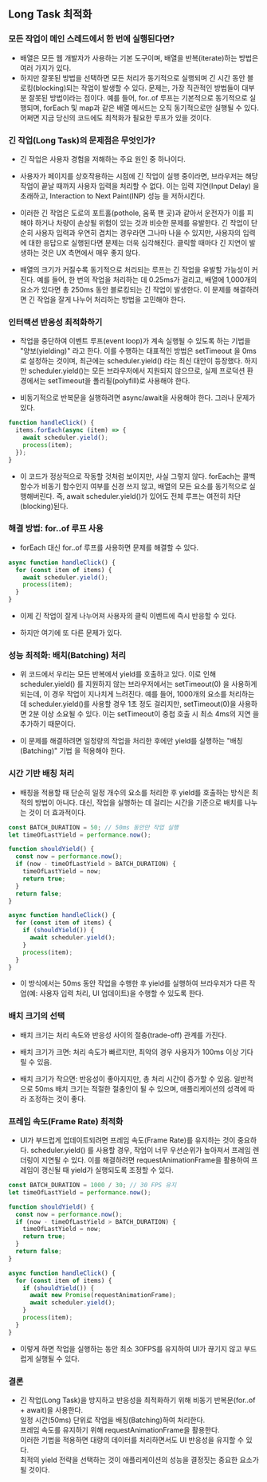 ## Long Task 최적화

### 모든 작업이 메인 스레드에서 한 번에 실행된다면?

- 배열은 모든 웹 개발자가 사용하는 기본 도구이며, 배열을 반복(iterate)하는 방법은 여러 가지가 있다.
- 하지만 잘못된 방법을 선택하면 모든 처리가 동기적으로 실행되며 긴 시간 동안 블로킹(blocking)되는 작업이 발생할 수 있다. 문제는, 가장 직관적인 방법들이 대부분 잘못된 방법이라는 점이다. 예를 들어, for..of 루프는 기본적으로 동기적으로 실행되며, forEach 및 map과 같은 배열 메서드는 오직 동기적으로만 실행될 수 있다. 어쩌면 지금 당신의 코드에도 최적화가 필요한 루프가 있을 것이다.

### 긴 작업(Long Task)의 문제점은 무엇인가?

- 긴 작업은 사용자 경험을 저해하는 주요 원인 중 하나이다.
- 사용자가 페이지를 상호작용하는 시점에 긴 작업이 실행 중이라면, 브라우저는 해당 작업이 끝날 때까지 사용자 입력을 처리할 수 없다. 이는 입력 지연(Input Delay) 을 초래하고, Interaction to Next Paint(INP) 성능 을 저하시킨다.
- 이러한 긴 작업은 도로의 포트홀(pothole, 움푹 팬 곳)과 같아서 운전자가 이를 피해야 하거나 차량이 손상될 위험이 있는 것과 비슷한 문제를 유발한다. 긴 작업이 단순히 사용자 입력과 우연히 겹치는 경우라면 그나마 나을 수 있지만, 사용자의 입력에 대한 응답으로 실행된다면 문제는 더욱 심각해진다. 클릭할 때마다 긴 지연이 발생하는 것은 UX 측면에서 매우 좋지 않다.

- 배열의 크기가 커질수록 동기적으로 처리되는 루프는 긴 작업을 유발할 가능성이 커진다. 예를 들어, 한 번의 작업을 처리하는 데 0.25ms가 걸리고, 배열에 1,000개의 요소가 있다면 총 250ms 동안 블로킹되는 긴 작업이 발생한다. 이 문제를 해결하려면 긴 작업을 잘게 나누어 처리하는 방법을 고민해야 한다.

### 인터랙션 반응성 최적화하기

- 작업을 중단하여 이벤트 루프(event loop)가 계속 실행될 수 있도록 하는 기법을 "양보(yielding)" 라고 한다. 이를 수행하는 대표적인 방법은 setTimeout 을 0ms로 설정하는 것이며, 최근에는 scheduler.yield() 라는 최신 대안이 등장했다. 하지만 scheduler.yield()는 모든 브라우저에서 지원되지 않으므로, 실제 프로덕션 환경에서는 setTimeout을 폴리필(polyfill)로 사용해야 한다.

- 비동기적으로 반복문을 실행하려면 async/await을 사용해야 한다. 그러나 문제가 있다.

```javascript
function handleClick() {
  items.forEach(async (item) => {
    await scheduler.yield();
    process(item);
  });
}
```

- 이 코드가 정상적으로 작동할 것처럼 보이지만, 사실 그렇지 않다. forEach는 콜백 함수가 비동기 함수인지 여부를 신경 쓰지 않고, 배열의 모든 요소를 동기적으로 실행해버린다. 즉, await scheduler.yield()가 있어도 전체 루프는 여전히 차단(blocking)된다.

### 해결 방법: for..of 루프 사용

- forEach 대신 for..of 루프를 사용하면 문제를 해결할 수 있다.

```javascript
async function handleClick() {
  for (const item of items) {
    await scheduler.yield();
    process(item);
  }
}
```

- 이제 긴 작업이 잘게 나누어져 사용자의 클릭 이벤트에 즉시 반응할 수 있다.

- 하지만 여기에 또 다른 문제가 있다.

### 성능 최적화: 배치(Batching) 처리

- 위 코드에서 우리는 모든 반복에서 yield를 호출하고 있다. 이로 인해 scheduler.yield() 를 지원하지 않는 브라우저에서는 setTimeout(0) 을 사용하게 되는데, 이 경우 작업이 지나치게 느려진다. 예를 들어, 1000개의 요소를 처리하는데 scheduler.yield()를 사용할 경우 1초 정도 걸리지만, setTimeout(0)을 사용하면 2분 이상 소요될 수 있다. 이는 setTimeout이 중첩 호출 시 최소 4ms의 지연 을 추가하기 때문이다.

- 이 문제를 해결하려면 일정량의 작업을 처리한 후에만 yield를 실행하는 "배칭(Batching)" 기법 을 적용해야 한다.

### 시간 기반 배칭 처리

- 배칭을 적용할 때 단순히 일정 개수의 요소를 처리한 후 yield를 호출하는 방식은 최적의 방법이 아니다. 대신, 작업을 실행하는 데 걸리는 시간을 기준으로 배치를 나누는 것이 더 효과적이다.

```javascript
const BATCH_DURATION = 50; // 50ms 동안만 작업 실행
let timeOfLastYield = performance.now();

function shouldYield() {
  const now = performance.now();
  if (now - timeOfLastYield > BATCH_DURATION) {
    timeOfLastYield = now;
    return true;
  }
  return false;
}

async function handleClick() {
  for (const item of items) {
    if (shouldYield()) {
      await scheduler.yield();
    }
    process(item);
  }
}
```

- 이 방식에서는 50ms 동안 작업을 수행한 후 yield를 실행하여 브라우저가 다른 작업(예: 사용자 입력 처리, UI 업데이트)을 수행할 수 있도록 한다.

### 배치 크기의 선택

- 배치 크기는 처리 속도와 반응성 사이의 절충(trade-off) 관계를 가진다.

- 배치 크기가 크면: 처리 속도가 빠르지만, 최악의 경우 사용자가 100ms 이상 기다릴 수 있음.
- 배치 크기가 작으면: 반응성이 좋아지지만, 총 처리 시간이 증가할 수 있음.
  일반적으로 50ms 배치 크기는 적절한 절충안이 될 수 있으며, 애플리케이션의 성격에 따라 조정하는 것이 좋다.

### 프레임 속도(Frame Rate) 최적화

- UI가 부드럽게 업데이트되려면 프레임 속도(Frame Rate)를 유지하는 것이 중요하다. scheduler.yield() 를 사용할 경우, 작업이 너무 우선순위가 높아져서 프레임 렌더링이 지연될 수 있다. 이를 해결하려면 requestAnimationFrame을 활용하여 프레임이 갱신될 때 yield가 실행되도록 조정할 수 있다.

```javascript
const BATCH_DURATION = 1000 / 30; // 30 FPS 유지
let timeOfLastYield = performance.now();

function shouldYield() {
  const now = performance.now();
  if (now - timeOfLastYield > BATCH_DURATION) {
    timeOfLastYield = now;
    return true;
  }
  return false;
}

async function handleClick() {
  for (const item of items) {
    if (shouldYield()) {
      await new Promise(requestAnimationFrame);
      await scheduler.yield();
    }
    process(item);
  }
}
```

- 이렇게 하면 작업을 실행하는 동안 최소 30FPS를 유지하여 UI가 끊기지 않고 부드럽게 실행될 수 있다.

### 결론

- 긴 작업(Long Task)을 방지하고 반응성을 최적화하기 위해 비동기 반복문(for..of + await)을 사용한다.
  <br> 일정 시간(50ms) 단위로 작업을 배칭(Batching)하여 처리한다.
  <br> 프레임 속도를 유지하기 위해 requestAnimationFrame을 활용한다.
  <br> 이러한 기법을 적용하면 대량의 데이터를 처리하면서도 UI 반응성을 유지할 수 있다.
  <br> 최적의 yield 전략을 선택하는 것이 애플리케이션의 성능을 결정짓는 중요한 요소가 될 것이다.
